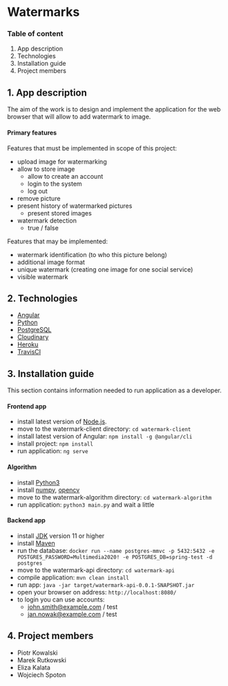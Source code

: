 # Watermarks

### Table of content
1. App description
2. Technologies
3. Installation guide
4. Project members

## 1. App description
The aim of the work is to design and implement the application for the web browser that will allow to add watermark to image.

#### Primary features
Features that must be implemented in scope of this project:
* upload image for watermarking
* allow to store image
  * allow to create an account
  * login to the system
  * log out
* remove picture
* present history of watermarked pictures
  * present stored images
* watermark detection
  * true / false

Features that may be implemented:
* watermark identification (to who this picture belong)
* additional image format
* unique watermark (creating one image for one social service)
* visible watermark

## 2. Technologies
* [Angular](https://angular.io/)
* [Python](https://www.python.org/)
* [PostgreSQL](https://www.postgresql.org.pl/)
* [Cloudinary](https://cloudinary.com/)
* [Heroku](https://www.heroku.com/)
* [TravisCI](https://travis-ci.com/)

## 3. Installation guide
This section contains information needed to run application as a developer.
#### Frontend app
* install latest version of [Node.js](https://nodejs.org/en/download/package-manager/).
* move to the watermark-client directory: ```cd watermark-client```
* install latest version of Angular: ```npm install -g @angular/cli```
* install project: ```npm install```
* run application: ```ng serve```

#### Algorithm
* install [Python3](https://www.python.org/downloads/)
* install [numpy](https://numpy.org/install/), [opencv](https://pypi.org/project/opencv-python/)
* move to the watermark-algorithm directory: ```cd watermark-algorithm```
* run application: ```python3 main.py```  and wait a little

#### Backend app
* install [JDK](https://jdk.java.net/archive/) version 11 or higher
* install [Maven](https://www.javahelps.com/2017/10/install-apache-maven-on-linux.html)
* run the database: ```docker run --name postgres-mmvc -p 5432:5432 -e POSTGRES_PASSWORD=Multimedia2020! -e POSTGRES_DB=spring-test -d postgres```
* move to the watermark-api directory: ```cd watermark-api```
* compile application: ```mvn clean install```
* run app: ```java -jar target/watermark-api-0.0.1-SNAPSHOT.jar```
* open your browser on address: ```http://localhost:8080/```
* to login you can use accounts:
  * john.smith@example.com / test
  * jan.nowak@example.com / test

## 4. Project members
* Piotr Kowalski
* Marek Rutkowski
* Eliza Kalata
* Wojciech Spoton
